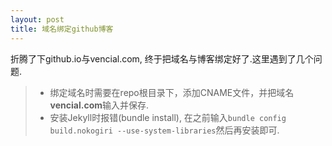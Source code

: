 ```yaml
---
layout: post
title: 域名绑定github博客
---
```


折腾了下github.io与vencial.com, 终于把域名与博客绑定好了.这里遇到了几个问题. 

> * 绑定域名时需要在repo根目录下，添加CNAME文件，并把域名**vencial.com**输入并保存.
> * 安装Jekyll时报错(bundle install), 在之前输入`bundle config build.nokogiri --use-system-libraries`然后再安装即可. 